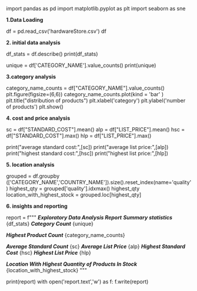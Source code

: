import pandas as pd
import matplotlib.pyplot as plt
import seaborn as sne

**1.Data Loading**

df = pd.read_csv('hardwareStore.csv')
df

**2. initial data analysis**

df_stats = df.describe()
print(df_stats)

unique = df['CATEGORY_NAME'].value_counts()
print(unique)


**3.category analysis**

category_name_counts = df["CATEGORY_NAME"].value_counts()
plt.figure(figsize=(6,6))
category_name_counts.plot(kind = 'bar' )
plt.title("distribution of products")
plt.xlabel('category')
plt.ylabel('number of products')
plt.show()

**4. cost and price analysis**

sc = df["STANDARD_COST"].mean()
alp = df["LIST_PRICE"].mean()
hsc = df["STANDARD_COST"].max()
hlp = df["LIST_PRICE"].max()

print("average standard cost:",[sc])
print("average list price:",[alp])
print("highest standard cost:",[hsc])
print("highest list price:",[hlp])




**5. location analysis**

grouped = df.groupby (['CATEGORY_NAME','COUNTRY_NAME']).size().reset_index(name='quality')
highest_qty = grouped['quality'].idxmax()
highest_qty
location_with_highest_stock = grouped.loc[highest_qty]

**6. insights and reporting**

report = f"""
***Exploratory Data Analysis Report***
***Summary statistics***
{df_stats}
***Category Count***
{unique}

***Highest Product Count***
{category_name_counts}

***Average Standard Count***
{sc}
***Average List Price***
{alp}
***Highest Standard Cost***
{hsc}
***Highest List Price***
{hlp}

***Location With Highest Quantity of Products In Stock***
{location_with_highest_stock}
"""

print(report)
with open('report.text','w') as f:
  f.write(report)
